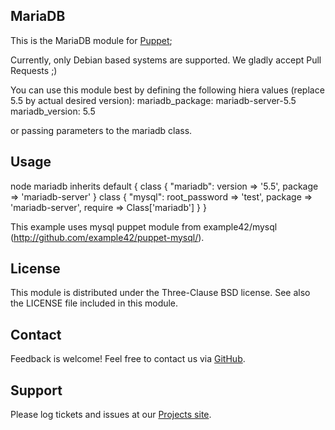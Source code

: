MariaDB
-------

This is the MariaDB module for [Puppet](http://puppetlabs.com/);

Currently, only Debian based systems are supported. We gladly accept Pull Requests ;)

You can use this module best by defining the following hiera values (replace 5.5 by actual desired version):
  mariadb_package: mariadb-server-5.5
  mariadb_version: 5.5

or passing parameters to the mariadb class.


## Usage

  node mariadb inherits default {
    class { "mariadb":
       version => '5.5',
       package => 'mariadb-server'
    }
    class { "mysql": 
      root_password => 'test',
      package => 'mariadb-server',
      require => Class['mariadb']
    } 
  }

This example uses mysql puppet module from example42/mysql (http://github.com/example42/puppet-mysql/).

License
-------
This module is distributed under the Three-Clause BSD license. See also the LICENSE file included in this module.


Contact
-------
Feedback is welcome! Feel free to contact us via [GitHub](http://github.com/enrise/Puppet-mariadb/).


Support
-------
Please log tickets and issues at our [Projects site](http://github.com/enrise/Puppet-mariadb/).

